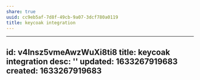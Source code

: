 ```yaml
---
share: true
uuid: cc9eb5af-7d8f-49cb-9a07-3dcf780a0119
title: keycoak integration
---
```

---
id: v4Insz5vmeAwzWuXi8ti8
title: keycoak integration
desc: ''
updated: 1633267919683
created: 1633267919683
---

